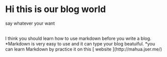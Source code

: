 # Hi this is our blog world 
say whatever your want

<br>
I think you should learn how to use markdown before you write a blog.<br>
*Markdown is very easy to use and it can type your blog beatuiful.
*you can learn Markdown by practice it on this  [ website ](http://mahua.jser.me/)
